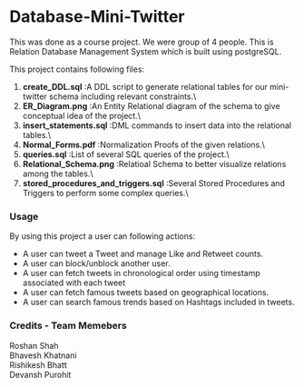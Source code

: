 # Database-Mini-Twitter
This was done as a course project. We were group of 4 people. This is Relation Database Management System which is built using postgreSQL.

This project contains following files: 

1. __create_DDL.sql__ :A DDL script to generate relational tables for our mini-twitter schema including relevant constraints.\
2. __ER_Diagram.png__ :An Entity Relational diagram of the schema to give conceptual idea of the project.\
3. __insert_statements.sql__ :DML commands to insert data into the relational tables.\
4. __Normal_Forms.pdf__ :Normalization Proofs of the given relations.\
5. __queries.sql__ :List of several SQL queries of the project.\
6. __Relational_Schema.png__ :Relatioal Schema to better visualize relations among the tables.\
7. __stored_procedures_and_triggers.sql__ :Several Stored Procedures and Triggers to perform some complex queries.\

### Usage 
By using this project a user can following actions: 
* A user can tweet a Tweet and manage Like and Retweet counts.
* A user can block/unblock another user.
* A user can fetch tweets in chronological order using timestamp associated with each tweet 
* A user can fetch famous tweets based on geographical locations. 
* A user can search famous trends based on Hashtags included in tweets. 

### Credits - Team Memebers
Roshan Shah\
Bhavesh Khatnani\
Rishikesh Bhatt\
Devansh Purohit
